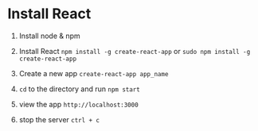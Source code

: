 # Install React

1. Install node & npm

2. Install React ` npm install -g create-react-app ` or ` sudo npm install -g create-react-app `

3. Create a new app ` create-react-app app_name `

4. ` cd ` to the directory and run ` npm start `

5. view the app ` http://localhost:3000 `

6. stop the server ` ctrl + c `


